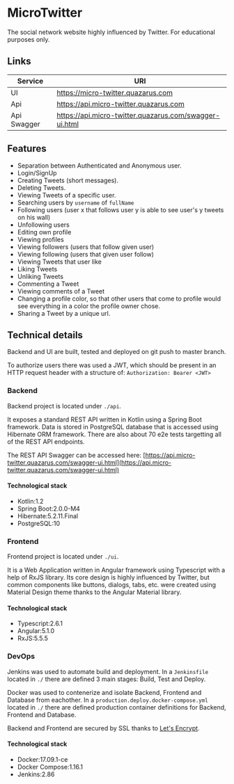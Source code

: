 # MicroTwitter

The social network website highly influenced by Twitter. For educational purposes only.

## Links

| Service | URI |
|---|---|
| UI | https://micro-twitter.quazarus.com |
| Api | https://api.micro-twitter.quazarus.com |
| Api Swagger | https://api.micro-twitter.quazarus.com/swagger-ui.html |

## Features
 * Separation between Authenticated and Anonymous user.
 * Login/SignUp
 * Creating Tweets (short messages).
 * Deleting Tweets.
 * Viewing Tweets of a specific user.
 * Searching users by `username` of `fullName`
 * Following users (user x that follows user y is able to see user's y tweets on his wall)
 * Unfollowing users
 * Editing own profile
 * Viewing profiles
 * Viewing followers (users that follow given user)
 * Viewing following (users that given user follow)
 * Viewing Tweets that user like
 * Liking Tweets
 * Unliking Tweets
 * Commenting a Tweet
 * Viewing comments of a Tweet
 * Changing a profile color, so that other users that come to profile would see everything in a color the profile owner chose.
 * Sharing a Tweet by a unique url.

## Technical details

Backend and UI are built, tested and deployed on git push to master branch.

To authorize users there was used a JWT, which should be present in an HTTP request header with a structure of: `Authorization: Bearer <JWT>`

### Backend

Backend project is located under `./api`.

It exposes a standard REST API written in Kotlin using a Spring Boot framework.
Data is stored in PostgreSQL database that is accessed using Hibernate ORM framework.
There are also about 70 e2e tests targetting all of the REST API endpoints.

The REST API Swagger can be accessed here: [https://api.micro-twitter.quazarus.com/swagger-ui.html](https://api.micro-twitter.quazarus.com/swagger-ui.html)

#### Technological stack
 * Kotlin:1.2
 * Spring Boot:2.0.0-M4
 * Hibernate:5.2.11.Final
 * PostgreSQL:10

### Frontend

Frontend project is located under `./ui`.

It is a Web Application written in Angular framework using Typescript with a help of RxJS library.
Its core design is highly influenced by Twitter, but common components like buttons, dialogs, tabs, etc.
were created using Material Design theme thanks to the Angular Material library.

#### Technological stack
 * Typescript:2.6.1
 * Angular:5.1.0
 * RxJS:5.5.5

### DevOps

Jenkins was used to automate build and deployment.
In a `Jenkinsfile` located in `./` there are defined 3 main stages: Build, Test and Deploy.

Docker was used to contenerize and isolate Backend, Frontend and Database from eachother.
In a `production.deploy.docker-compose.yml` located in `./` there are defined production
container definitions for Backend, Frontend and Database.

Backend and Frontend are secured by SSL thanks to [Let's Encrypt](https://letsencrypt.org/).

#### Technological stack
 * Docker:17.09.1-ce
 * Docker Compose:1.16.1
 * Jenkins:2.86
